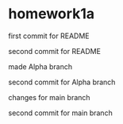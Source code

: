 # homework1a

first commit for README

second commit for README

made Alpha branch

second commit for Alpha branch

changes for main branch

second commit for main branch